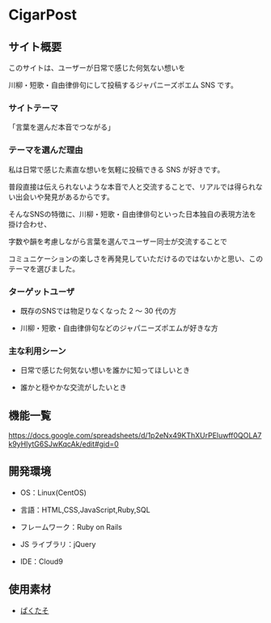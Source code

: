 # CigarPost

## サイト概要

このサイトは、ユーザーが日常で感じた何気ない想いを<br>

川柳・短歌・自由律俳句にして投稿するジャパニーズポエム SNS です。<br>

### サイトテーマ

「言葉を選んだ本音でつながる」

### テーマを選んだ理由

私は日常で感じた素直な想いを気軽に投稿できる SNS が好きです。<br>

普段直接は伝えられないような本音で人と交流することで、リアルでは得られない出会いや発見があるからです。<br>

そんなSNSの特徴に、川柳・短歌・自由律俳句といった日本独自の表現方法を掛け合わせ、<br>

字数や韻を考慮しながら言葉を選んでユーザー同士が交流することで<br>

コミュニケーションの楽しさを再発見していただけるのではないかと思い、このテーマを選びました。

### ターゲットユーザ

- 既存のSNSでは物足りなくなった 2 ～ 30 代の方

- 川柳・短歌・自由律俳句などのジャパニーズポエムが好きな方

### 主な利用シーン

- 日常で感じた何気ない想いを誰かに知ってほしいとき

- 誰かと穏やかな交流がしたいとき

## 機能一覧

https://docs.google.com/spreadsheets/d/1p2eNx49KThXUrPEluwff0QOLA7k9yHlytG6SJwKqcAk/edit#gid=0

## 開発環境

- OS：Linux(CentOS)

- 言語：HTML,CSS,JavaScript,Ruby,SQL

- フレームワーク：Ruby on Rails

- JS ライブラリ：jQuery

- IDE：Cloud9

## 使用素材

- [ぱくたそ](https://www.pakutaso.com/)
